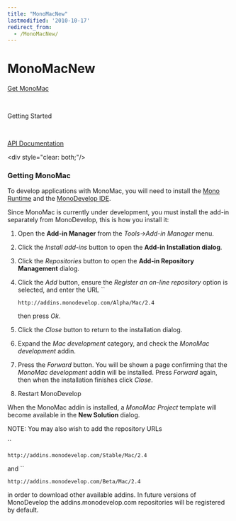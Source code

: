 ```yaml
---
title: "MonoMacNew"
lastmodified: '2010-10-17'
redirect_from:
  - /MonoMacNew/
---
```


MonoMacNew
==========

[Get MonoMac](#getting-monomac)

 

Getting Started

 

[API Documentation](http://www.go-mono.com/docs/N:MonoMac)

\<div style="clear: both;"/\>

### Getting MonoMac

To develop applications with MonoMac, you will need to install the [Mono Runtime](/download/) and the [MonoDevelop IDE](http://www.monodevelop.com).

Since MonoMac is currently under development, you must install the add-in separately from MonoDevelop, this is how you install it:

1.  Open the **Add-in Manager** from the *Tools-\>Add-in Manager* menu.
2.  Click the *Install add-ins* button to open the **Add-in Installation dialog**.
3.  Click the *Repositories* button to open the **Add-in Repository Management** dialog.
4.  Click the *Add* button, ensure the *Register an on-line repository* option is selected, and enter the URL ``

    ``` nowiki
    http://addins.monodevelop.com/Alpha/Mac/2.4
    ```

    then press *Ok*.

5.  Click the *Close* button to return to the installation dialog.
6.  Expand the *Mac development* category, and check the *MonoMac development* addin.
7.  Press the *Forward* button. You will be shown a page confirming that the *MonoMac development* addin will be installed. Press *Forward* again, then when the installation finishes click *Close*.
8.  Restart MonoDevelop

When the MonoMac addin is installed, a *MonoMac Project* template will become available in the **New Solution** dialog.

NOTE: You may also wish to add the repository URLs

``

``` nowiki
http://addins.monodevelop.com/Stable/Mac/2.4
```

and ``

``` nowiki
http://addins.monodevelop.com/Beta/Mac/2.4
```

in order to download other available addins. In future versions of MonoDevelop the addins.monodevelop.com repositories will be registered by default.

